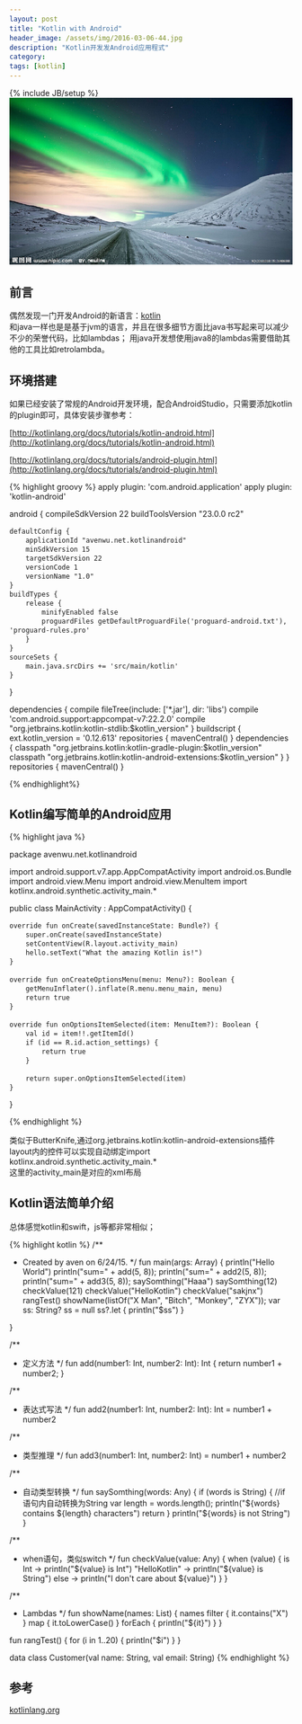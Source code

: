 ```yaml
---
layout: post
title: "Kotlin with Android"
header_image: /assets/img/2016-03-06-44.jpg
description: "Kotlin开发发Android应用程式"
category: 
tags: [kotlin]
---
```

{% include JB/setup %}
![img](/assets/img/2016-03-06-44.jpg)

## 前言
偶然发现一门开发Android的新语言：[kotlin](http://kotlinlang.org/docs/reference/coding-conventions.html)  
和java一样也是是基于jvm的语言，并且在很多细节方面比java书写起来可以减少不少的荣誉代码，比如lambdas；
用java开发想使用java8的lambdas需要借助其他的工具比如retrolambda。

## 环境搭建
如果已经安装了常规的Android开发环境，配合AndroidStudio，只需要添加kotlin的plugin即可，具体安装步骤参考：

[http://kotlinlang.org/docs/tutorials/kotlin-android.html](http://kotlinlang.org/docs/tutorials/kotlin-android.html)

[http://kotlinlang.org/docs/tutorials/android-plugin.html](http://kotlinlang.org/docs/tutorials/android-plugin.html)

{% highlight groovy %}
apply plugin: 'com.android.application'
apply plugin: 'kotlin-android'

android {
    compileSdkVersion 22
    buildToolsVersion "23.0.0 rc2"

    defaultConfig {
        applicationId "avenwu.net.kotlinandroid"
        minSdkVersion 15
        targetSdkVersion 22
        versionCode 1
        versionName "1.0"
    }
    buildTypes {
        release {
            minifyEnabled false
            proguardFiles getDefaultProguardFile('proguard-android.txt'), 'proguard-rules.pro'
        }
    }
    sourceSets {
        main.java.srcDirs += 'src/main/kotlin'
    }
}

dependencies {
    compile fileTree(include: ['*.jar'], dir: 'libs')
    compile 'com.android.support:appcompat-v7:22.2.0'
    compile "org.jetbrains.kotlin:kotlin-stdlib:$kotlin_version"
}
buildscript {
    ext.kotlin_version = '0.12.613'
    repositories {
        mavenCentral()
    }
    dependencies {
        classpath "org.jetbrains.kotlin:kotlin-gradle-plugin:$kotlin_version"
        classpath "org.jetbrains.kotlin:kotlin-android-extensions:$kotlin_version"
    }
}
repositories {
    mavenCentral()
}

{% endhighlight%}

## Kotlin编写简单的Android应用
{% highlight java %}

package avenwu.net.kotlinandroid

import android.support.v7.app.AppCompatActivity
import android.os.Bundle
import android.view.Menu
import android.view.MenuItem
import kotlinx.android.synthetic.activity_main.*

public class MainActivity : AppCompatActivity() {

    override fun onCreate(savedInstanceState: Bundle?) {
        super.onCreate(savedInstanceState)
        setContentView(R.layout.activity_main)
        hello.setText("What the amazing Kotlin is!")
    }

    override fun onCreateOptionsMenu(menu: Menu?): Boolean {
        getMenuInflater().inflate(R.menu.menu_main, menu)
        return true
    }

    override fun onOptionsItemSelected(item: MenuItem?): Boolean {
        val id = item!!.getItemId()
        if (id == R.id.action_settings) {
            return true
        }

        return super.onOptionsItemSelected(item)
    }
}

{% endhighlight %}


类似于ButterKnife,通过org.jetbrains.kotlin:kotlin-android-extensions插件
layout内的控件可以实现自动绑定import kotlinx.android.synthetic.activity_main.*  
这里的activity_main是对应的xml布局

## Kotlin语法简单介绍
总体感觉kotlin和swift，js等都非常相似；

{% highlight kotlin %}
/**
 * Created by aven on 6/24/15.
 */
fun main(args: Array<String>) {
    println("Hello World")
    println("sum=" + add(5, 8));
    println("sum=" + add2(5, 8));
    println("sum=" + add3(5, 8));
    saySomthing("Haaa")
    saySomthing(12)
    checkValue(121)
    checkValue("HelloKotlin")
    checkValue("sakjnx")
    rangTest()
    showName(listOf("X Man", "Bitch", "Monkey", "ZYX"));
    var ss: String?
    ss = null
    ss?.let { println("$ss") }

}

/**
 * 定义方法
 */
fun add(number1: Int, number2: Int): Int {
    return number1 + number2;
}

/**
 * 表达式写法
 */
fun add2(number1: Int, number2: Int): Int = number1 + number2

/**
 * 类型推理
 */
fun add3(number1: Int, number2: Int) = number1 + number2

/**
 * 自动类型转换
 */
fun saySomthing(words: Any) {
    if (words is String) {
        //if语句内自动转换为String
        var length = words.length();
        println("${words} contains ${length} characters")
        return
    }
    println("${words} is not String")
}

/**
 * when语句，类似switch
 */
fun checkValue(value: Any) {
    when (value) {
        is Int -> println("${value} is Int")
        "HelloKotlin" -> println("${value} is String")
        else -> println("I don't care about ${value}")
    }
}

/**
 * Lambdas
 */
fun showName(names: List<String>) {
    names filter { it.contains("X") } map { it.toLowerCase() } forEach { println("${it}") }
}

fun rangTest() {
    for (i in 1..20) {
        println("$i")
    }
}

data class Customer(val name: String, val email: String)
{% endhighlight %}
## 参考

[kotlinlang.org](http://kotlinlang.org/docs/reference/coding-conventions.html)
